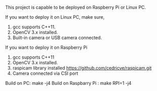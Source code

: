 This project is capable to be deployed on Raspberry Pi or Linux PC.

If you want to deploy it on Linux PC, make sure,
   1. gcc supports C++11.
   2. OpenCV 3.x installed.
   3. Built-in camera or USB camera connected.

If you want to deploy it on Raspberry Pi
   1. gcc supports C++11
   2. OpenCV 3.x installed.
   3. raspicam library installed
   	     https://github.com/cedricve/raspicam.git
   4. Camera connected via CSI port


Build on PC: make -j4
Build on Raspbarry Pi : make RPI=1 -j4